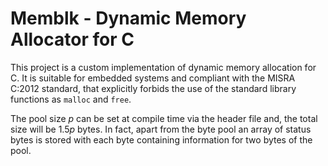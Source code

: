 # Memblk - Dynamic Memory Allocator for C

This project is a custom implementation of dynamic memory allocation for C. It is suitable for embedded systems and compliant with the MISRA C:2012 standard, that explicitly forbids the use of the standard library functions as `malloc` and `free`.

The pool size $p$ can be set at compile time via the header file and, the total size will be $1.5p$ bytes. In fact, apart from the byte pool an array of status bytes is stored with each byte containing information for two bytes of the pool.